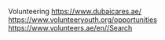 Volunteering 
https://www.dubaicares.ae/
https://www.volunteeryouth.org/opportunities
https://www.volunteers.ae/en//Search
